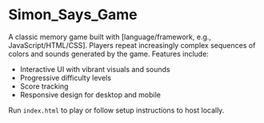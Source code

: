 # Simon_Says_Game
A classic memory game built with [language/framework, e.g., JavaScript/HTML/CSS]. Players repeat increasingly complex sequences of colors and sounds generated by the game. Features include:

- Interactive UI with vibrant visuals and sounds
- Progressive difficulty levels
- Score tracking
- Responsive design for desktop and mobile

Run `index.html` to play or follow setup instructions to host locally.